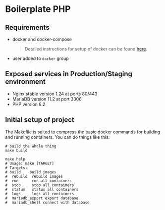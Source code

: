 # Boilerplate PHP

## Requirements

- docker and docker-compose

  > Detailed instructions for setup of docker can be found [here](https://www.docker.com/community-edition).

- user added to `docker` group

## Exposed services in Production/Staging environment

- Nginx stable version 1.24  at ports 80/443
- MariaDB version 11.2 at port 3306
- PHP version 8.2

## Initial setup of project

The Makefile is suited to compress the basic docker commands for building and running containers. You can do things like this:
```
# build the whole thing
make build

make help
# Usage: make [TARGET]
# Targets:
# build    build images
#  rebuild  rebuild images
#  run      run all containers
#  stop     stop all containers
#  status   status all containers
#  logs     logs all containers
#  mariadb_export export database
#  mariadb_shell connect with database
